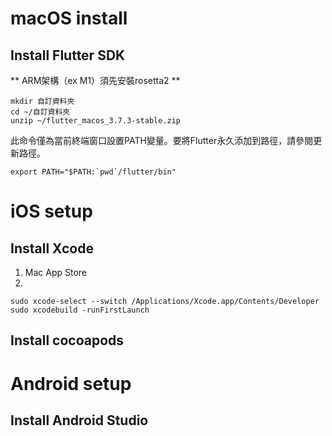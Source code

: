 # macOS install
## Install Flutter SDK
** ARM架構（ex M1）須先安裝rosetta2 **
```
mkdir 自訂資料夾
cd ~/自訂資料夾
unzip ~/flutter_macos_3.7.3-stable.zip
```

此命令僅為當前終端窗口設置PATH變量。要將Flutter永久添加到路徑，請參閱更新路徑。
```
export PATH="$PATH:`pwd`/flutter/bin"
```
# iOS setup
## Install Xcode
1. Mac App Store
2. 
``` 
sudo xcode-select --switch /Applications/Xcode.app/Contents/Developer
sudo xcodebuild -runFirstLaunch
```

## Install cocoapods

# Android setup

## Install Android Studio


